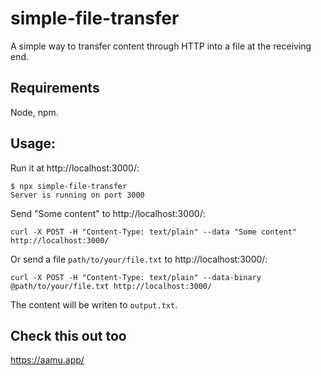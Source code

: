 # simple-file-transfer

A simple way to transfer content through HTTP into a file at the receiving end.

## Requirements

Node, npm.

## Usage:


Run it at http://localhost:3000/:

```
$ npx simple-file-transfer
Server is running on port 3000
```

Send "Some content" to http://localhost:3000/:

```
curl -X POST -H "Content-Type: text/plain" --data "Some content" http://localhost:3000/
```

Or send a file `path/to/your/file.txt` to http://localhost:3000/:

```
curl -X POST -H "Content-Type: text/plain" --data-binary @path/to/your/file.txt http://localhost:3000/
```

The content will be writen to `output.txt`.

## Check this out too

https://aamu.app/
